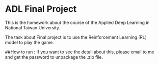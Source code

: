 # ADL Final Project
This is the homework about the course of the Applied Deep Learning in National Taiwan University.

The task about Final project is to use the Reinforcement Learning (RL) model to play the game.

##How to run :
If you want to see the detail about this, please email to me and get the password to unpackage the .zip file.

